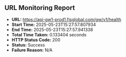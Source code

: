 ## URL Monitoring Report

- **URL:** https://api-gw1-prod1.fisglobal.com/gw/v1/health
- **Start Time:** 2025-05-23T15:27:57.807934
- **End Time:** 2025-05-23T15:27:57.941338
- **Total Time Taken:** 0.133404 seconds
- **HTTP Status Code:** 200
- **Status:** Success
- **Failure Reason:** N/A
